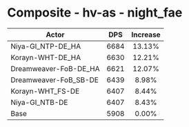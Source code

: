 # Composite - hv-as - night_fae
| Actor | DPS | Increase |
|---|:---:|:---:|
|Niya-GI_NTP-DE_HA|6684|13.13%|
|Korayn-WHT-DE_HA|6630|12.21%|
|Dreamweaver-FoB-DE_HA|6621|12.07%|
|Dreamweaver-FoB_SB-DE|6439|8.98%|
|Korayn-WHT_FS-DE|6407|8.44%|
|Niya-GI_NTB-DE|6407|8.43%|
|Base|5908|0.00%|
